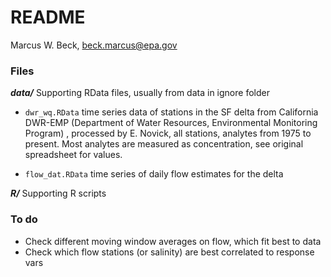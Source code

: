 # README
Marcus W. Beck, beck.marcus@epa.gov  

### Files

**_data/_** Supporting RData files, usually from data in ignore folder 

* `dwr_wq.RData` time series data of stations in the SF delta from California DWR-EMP (Department of Water Resources, Environmental Monitoring Program) , processed by E. Novick, all stations, analytes from 1975 to present.  Most analytes are measured as concentration, see original spreadsheet for values. 

* `flow_dat.RData` time series of daily flow estimates for the delta

**_R/_** Supporting R scripts

### To do

* Check different moving window averages on flow, which fit best to data
* Check which flow stations (or salinity) are best correlated to response vars

